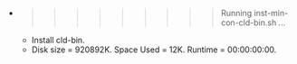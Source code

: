 * >>>>>>>>> Running inst-min-con-cld-bin.sh ...
  * Install cld-bin.
  * Disk size = 920892K. Space Used = 12K. Runtime = 00:00:00:00.
